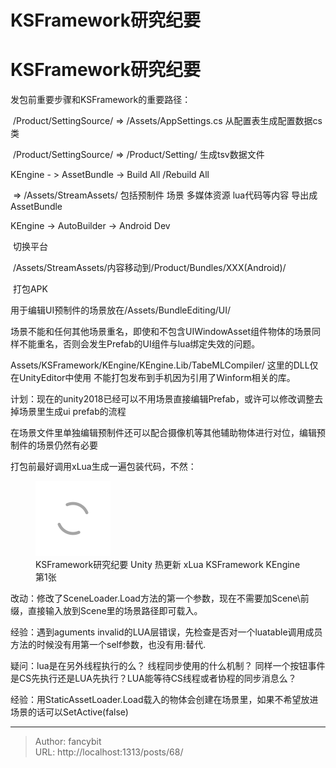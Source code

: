 # KSFramework研究纪要

<div class="header"><h1 class="single-title animate__animated animate__pulse animate__faster">KSFramework研究纪要</h1></div>

<div class="content" id="content"><p>发包前重要步骤和KSFramework的重要路径：</p><!-- raw HTML omitted --><p>&nbsp;/Product/SettingSource/ =&gt;&nbsp;/Assets/AppSettings.cs 从配置表生成配置数据cs类</p><p>&nbsp;/Product/SettingSource/ =&gt; /Product/Setting/ 生成tsv数据文件</p><!-- raw HTML omitted --><!-- raw HTML omitted --><!-- raw HTML omitted --><!-- raw HTML omitted --><!-- raw HTML omitted --><p>KEngine - &gt; AssetBundle -&gt; Build All /Rebuild All&nbsp;</p><p>&nbsp;=&gt; /Assets/StreamAssets/ 包括预制件 场景 多媒体资源 lua代码等内容 导出成AssetBundle</p><p>KEngine -&gt; AutoBuilder -&gt; Android Dev</p><p>&nbsp;切换平台&nbsp;</p><p>&nbsp;/Assets/StreamAssets/内容移动到/Product/Bundles/XXX(Android)/</p><p>&nbsp;打包APK</p><p>用于编辑UI预制件的场景放在/Assets/BundleEditing/UI/</p><p>场景不能和任何其他场景重名，即使和不包含UIWindowAsset组件物体的场景同样不能重名，否则会发生Prefab的UI组件与lua绑定失效的问题。</p><p>Assets/KSFramework/KEngine/KEngine.Lib/TabeMLCompiler/ 这里的DLL仅在UnityEditor中使用 不能打包发布到手机因为引用了Winform相关的库。</p><p><!-- raw HTML omitted -->计划：<!-- raw HTML omitted --><!-- raw HTML omitted -->现在的unity2018已经可以不用场景直接编辑Prefab，或许可以修改调整去掉场景里生成ui prefab的流程<!-- raw HTML omitted --></p><p>在场景文件里单独编辑预制件还可以配合摄像机等其他辅助物体进行对位，编辑预制件的场景仍然有必要</p><p>打包前最好调用xLua生成一遍包装代码，不然：</p><p></p><figure><a class="lightgallery" href="https://www.fancybit.top/zb_users/upload/2019/12/201912211576939042977316.png" data-thumbnail="https://www.fancybit.top/zb_users/upload/2019/12/201912211576939042977316.png" data-sub-html="<h2>KSFramework研究纪要  Unity 热更新 xLua KSFramework KEngine 第1张</h2><p>KSFramework研究纪要  Unity 热更新 xLua KSFramework KEngine 第1张</p>"><img class="lazyload" src="/svg/loading.min.svg" data-src="https://www.fancybit.top/zb_users/upload/2019/12/201912211576939042977316.png" data-srcset="https://www.fancybit.top/zb_users/upload/2019/12/201912211576939042977316.png, https://www.fancybit.top/zb_users/upload/2019/12/201912211576939042977316.png 1.5x, https://www.fancybit.top/zb_users/upload/2019/12/201912211576939042977316.png 2x" data-sizes="auto" alt="KSFramework研究纪要  Unity 热更新 xLua KSFramework KEngine 第1张" title="KSFramework研究纪要  Unity 热更新 xLua KSFramework KEngine 第1张"></a><figcaption class="image-caption">KSFramework研究纪要 Unity 热更新 xLua KSFramework KEngine 第1张</figcaption></figure><p></p><p>改动：修改了SceneLoader.Load方法的第一个参数，现在不需要加Scene\前缀，直接输入放到Scene里的场景路径即可载入。</p><p>经验：遇到aguments invalid的LUA层错误，先检查是否对一个luatable调用成员方法的时候没有用第一个self参数，也没有用:替代.</p><p>疑问：lua是在另外线程执行的么？ 线程同步使用的什么机制？ 同样一个按钮事件是CS先执行还是LUA先执行？LUA能等待CS线程或者协程的同步消息么？&nbsp;</p><p>经验：用StaticAssetLoader.Load载入的物体会创建在场景里，如果不希望放进场景的话可以SetActive(false)</p><!-- raw HTML omitted --></div>



---

> Author: fancybit  
> URL: http://localhost:1313/posts/68/  


